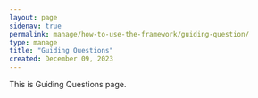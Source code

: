 ```yaml
---
layout: page
sidenav: true
permalink: manage/how-to-use-the-framework/guiding-question/
type: manage
title: "Guiding Questions"
created: December 09, 2023
---
```


This is Guiding Questions page.



